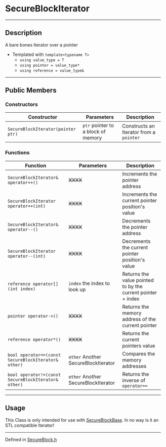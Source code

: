 # SecureBlockIterator<T>

***

## Description
A bare bones Iterator over a pointer

* Templated  with `template<typename T>`
  * `using value_type = T`
  * `using pointer = value_type*`
  * `using reference = value_type&`

***

## Public Members

### Constructors
Constructor | Parameters | Description
--- | --- | ---
`SecureBlockIterator(pointer ptr)` | `ptr` pointer to a block of memory | Constructs an Iterator from a `pointer`

### Functions

Function | Parameters | Description
--- | --- | ---
`SecureBlockIterator& operator++() ` | ~~XXXX~~ | Increments the pointer address
`SecureBlockIterator operator++(int)` | ~~XXXX~~ | Increments the current pointer position's value
`SecureBlockIterator& operator--()` | ~~XXXX~~ | Decrements the pointer address
`SecureBlockIterator operator--(int)` | ~~XXXX~~ | Decrements the current pointer position's value
`reference operator[](int index)` | `index` the index to look up | Returns the value pointed to by the current pointer + index
`pointer operator->()` | ~~XXXX~~ | Returns the memory address of the current pointer
`reference operator*()` | ~~XXXX~~ | Returns the current pointers value
`bool operator==(const SecureBlockIterator& other)` | `other` Another SecureBlockIterator | Compares the memory addresses
`bool operator!=(const SecureBlockIterator& other)` | `other` Another SecureBlockIterator | Returns the inverse of `operator==`

***

## Usage
This Class is only intended for use with [SecureBlockBase](./SecureBlockBase.md). In no way is it an STL compatible Iterator!

***

Defined in [SecureBlock.h](https://github.com/FlyingRaijinMinato/LockdownSSL/blob/main/Includes/SecureBlock.h)